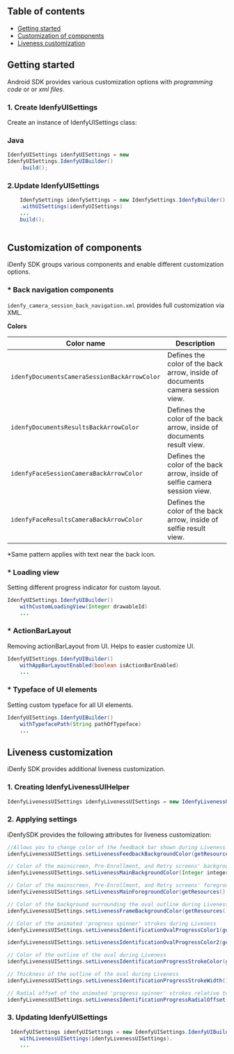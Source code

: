 ## Table of contents

*   [Getting started](#getting-started)
*   [Customization of components](#customization-of-components)
*   [Liveness customization](#liveness-customization)

## Getting started
Android SDK provides various customization options with *programming code* or or *xml files*.

### 1. Create IdenfyUISettings

Create an instance of IdenfyUISettings class:

### Java
```java
IdenfyUISettings idenfyUISettings = new 
IdenfyUISettings.IdenfyUIBuilder()
    .build();
```
### 2.Update IdenfyUISettings

```java
    IdenfySettings idenfySettings = new IdenfySettings.IdenfyBuilder()
    .withUISettings(idenfyUISettings)
    ...
    build();
    
```

## Customization of components

iDenfy SDK groups various components and enable different customization options.

 ### *  Back navigation components

`idenfy_camera_session_back_navigation.xml` provides full customization via XML.

**Colors**

|Color name              |Description                     |
|-------------------|-------------------------------|
|`idenfyDocumentsCameraSessionBackArrowColor`   |Defines the color of the back arrow, inside of documents camera session view.                        |
|`idenfyDocumentsResultsBackArrowColor`|Defines the color of the back arrow, inside of documents result view.                    |
|`idenfyFaceSessionCameraBackArrowColor`  |Defines the color of the back arrow, inside of selfie camera session view.                     |
|`idenfyFaceResultsCameraBackArrowColor`  |Defines the color of the back arrow, inside of selfie result view.                    |

*Same pattern applies with text near the back icon.

### *  Loading view

 Setting different progress indicator for custom layout.
```java
IdenfyUISettings.IdenfyUIBuilder()
    withCustomLoadingView(Integer drawableId)
    ...
```
### *  ActionBarLayout

Removing actionBarLayout from UI. Helps to easier customize UI.
```java
IdenfyUISettings.IdenfyUIBuilder()
    withAppBarLayoutEnabled(boolean isActionBarEnabled)
    ...
```
### *  Typeface of UI elements

Setting custom typeface for all UI elements.
```java
IdenfyUISettings.IdenfyUIBuilder()
    withTypefacePath(String pathOfTypeface)
    ...
```
## Liveness customization

iDenfy SDK provides additional liveness customization.

 ### 1. Creating IdenfyLivenessUIHelper

 ```java
 IdenfyLivenessUISettings idenfyLivenessUISettings = new IdenfyLivenessUISettings();
```
 ### 2. Applying settings

 iDenfySDK provides the following attributes for liveness customization:

 ```java
 //Allows you to change color of the feedback bar shown during Liveness
 idenfyLivenessUISettings.setLivenessFeedbackBackgroundColor(getResources().getColor(R.color.idenfyColorPrimaryDark));

// Color of the mainscreen, Pre-Enrollment, and Retry screens' background
 idenfyLivenessUISettings.setLivenessMainBackgroundColor(Integer integer);

// Color of the mainscreen, Pre-Enrollment, and Retry screens' foreground
 idenfyLivenessUISettings.setLivenessMainForegroundColor(getResources().getColor(R.color.idenfyColorPrimaryDark));

// Color of the background surrounding the oval outline during Liveness
 idenfyLivenessUISettings.setLivenessFrameBackgroundColor(getResources().getColor(R.color.idenfyColorPrimaryDark));

// Color of the animated 'progress spinner' strokes during Liveness
idenfyLivenessUISettings.setLivenessIdentificationOvalProgressColor1(getResources().getColor(R.color.idenfyColorPrimary));

idenfyLivenessUISettings.setLivenessIdentificationOvalProgressColor2(getResources().getColor(R.color.idenfyColorPrimary));

// Color of the outline of the oval during Liveness
idenfyLivenessUISettings.setLivenessIdentificationProgressStrokeColor(getResources().getColor(R.color.idenfyColorPrimary));

// Thickness of the outline of the oval during Liveness
idenfyLivenessUISettings.setLivenessIdentificationProgressStrokeWidth(14);

// Radial offset of the animated 'progress spinner' strokes relative to the outermost bounds of the oval outline. As this value increases, animations move closer toward the oval's center
idenfyLivenessUISettings.setLivenessIdentificationProgressRadialOffset(16);
```
 ### 3. Updating IdenfyUISettings

```java
 IdenfyUISettings idenfyUISettings = new IdenfyUISettings.IdenfyUIBuilder().
    withLivenessUISettings(idenfyLivenessUISettings).
    ...
```





